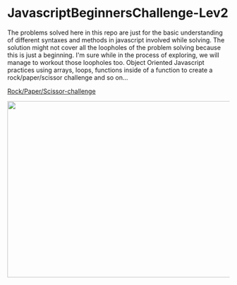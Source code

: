# JavascriptBeginnersChallenge-Lev2
The problems solved here in this repo are just for the basic understanding of different syntaxes and methods in javascript involved while solving. The solution might not cover all the loopholes of the problem solving because this is just a beginning. I'm sure while in the process of exploring, we will manage to workout those loopholes too.
Object Oriented Javascript practices using arrays, loops, functions inside of a function to create a rock/paper/scissor challenge and so on...

[Rock/Paper/Scissor-challenge](https://rpschallenge.netlify.app/) <br>

<p align="center"><img src="http://www.rainerhahnekamp.com/wp-content/uploads/2018/09/logo-2-1024x614.png" width="800" height="400"></p>
 
